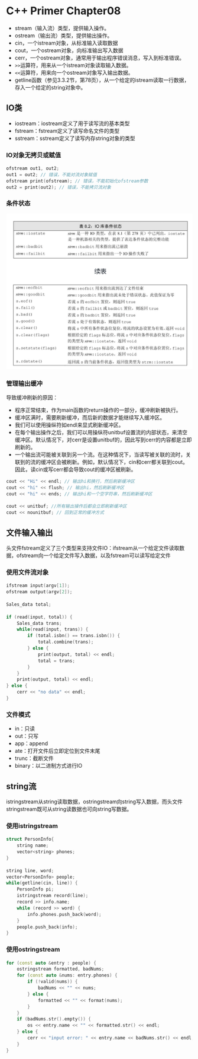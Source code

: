 # C++ Primer Chapter08

- stream（输入流）类型，提供输入操作。
- ostream（输出流）类型，提供输出操作。
- cin，一个istream对象，从标准输入读取数据
- cout，一个ostream对象，向标准输出写入数据
- cerr，一个ostream对象，通常用于输出程序错误消息，写入到标准错误。
- `>>`运算符，用来从一个istream对象读取输入数据。
- `<<`运算符，用来向一个ostream对象写入输出数据。
- getline函数（参见3.3.2节，第78页），从一个给定的istream读取一行数据，存入一个给定的string对象中。

## IO类

- iostream：iostream定义了用于读写流的基本类型
- fstream：fstream定义了读写命名文件的类型
- sstream：sstream定义了读写内存string对象的类型

### IO对象无拷贝或赋值

```c++
ofstream out1, out2;
out1 = out2; // 错误，不能对流对象赋值
ofstream print(ofstream); // 错误，不能初始化ofstream参数
out2 = print(out2); // 错误，不能拷贝流对象
```

### 条件状态

![.](../../../resources/istream-status.png)

### 管理输出缓冲

导致缓冲刷新的原因：

- 程序正常结束，作为main函数的return操作的一部分，缓冲刷新被执行。
- 缓冲区满时，需要刷新缓冲，而后新的数据才能继续写入缓冲区。
- 我们可以使用操纵符如endl来显式刷新缓冲区。
- 在每个输出操作之后，我们可以用操纵符unitbuf设置流的内部状态，来清空缓冲区。默认情况下，对cerr是设置unitbuf的，因此写到cerr的内容都是立即刷新的。
- 一个输出流可能被关联到另一个流。在这种情况下，当读写被关联的流时，关联到的流的缓冲区会被刷新。例如，默认情况下，cin和cerr都关联到cout。因此，读cin或写cerr都会导致cout的缓冲区被刷新。

```c++
cout << "Hi" << endl; // 输出hi和换行，然后刷新缓冲区
cout << "hi" << flush; // 输出hi，然后刷新缓冲区
cout << "hi" << ends; // 输出hi和一个空字符串，然后刷新缓冲区

cout << unitbuf; //所有输出操作后都会立即刷新缓冲区
cout << nounitbuf; // 回到正常的缓冲方式
```

## 文件输入输出

头文件fstream定义了三个类型来支持文件IO：ifstream从一个给定文件读取数据，ofstream向一个给定文件写入数据，以及fstream可以读写给定文件

### 使用文件流对象

```c++
ifstream input(argv[1]);
ofstream output(argv[2]);

Sales_data total;

if (read(input, total)) {
    Sales_data trans;
    while(read(input, trans)) {
        if (total.isbn() == trans.isbn()) {
            total.combine(trans);
        } else {
            print(output, total) << endl; 
            total = trans;
        }
    }
    print(output, total) << endl;
} else {
    cerr << "no data" << endl;
}
```

### 文件模式

- in：只读
- out：只写
- app：append
- ate：打开文件后立即定位到文件末尾
- trunc：截断文件
- binary：以二进制方式进行IO

## string流

istringstream从string读取数据，ostringstream向string写入数据，而头文件stringstream既可从string读数据也可向string写数据。

### 使用istringstream

```c++
struct PersonInfo{
    string name;
    vector<string> phones;
}

string line, word;
vector<PersonInfo> people;
while(getline(cin, line)) {
    PersonInfo pi;
    istringstream record(line);
    record >> info.name;
    while (record >> word) {
        info.phones.push_back(word);
    }
    people.push_back(info);
}
```

### 使用ostringstream

```c++
for (const auto &entry : people) {
    ostringstream formatted, badNums;
    for (const auto &nums: entry.phones) {
        if (!valid(nums)) {
            badNums << "" << nums;
        } else {
            formatted << "" << format(nums);
        }
    }
    if (badNums.str().empty()) {
        os << entry.name << "" << formatted.str() << endl;
    } else {
        cerr << "input error: " << entry.name << badNums.str() << endl;
    }
}
```
